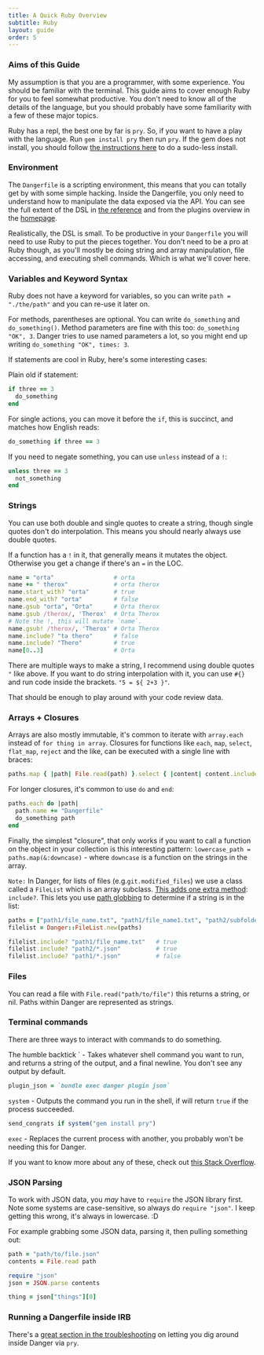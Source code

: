 ```yaml
---
title: A Quick Ruby Overview
subtitle: Ruby
layout: guide
order: 5
---
```


### Aims of this Guide

My assumption is that you are a programmer, with some experience. You should be familiar with the terminal. This guide aims to cover enough Ruby for you to feel somewhat productive. You don't need to know all of the details of the language, but you should probably have some familiarity with a few of these major topics.

Ruby has a repl, the best one by far is `pry`. So, if you want to have a play with the language. Run `gem install pry` then run `pry`. If the gem does not install, you should follow [the instructions here](https://guides.cocoapods.org/using/getting-started.html#sudo-less-installation) to do a sudo-less install.

### Environment

The `Dangerfile` is a scripting environment, this means that you can totally get by with some simple hacking. Inside the Dangerfile, you only need to understand how to manipulate the data exposed via the API. You can see the full extent of the DSL in [the reference](/reference.html) and from the plugins overview in the [homepage](/).

Realistically, the DSL is small. To be productive in your `Dangerfile` you will need to use Ruby to put the pieces together. You don't need to be a pro at Ruby though, as you'll mostly be doing string and array manipulation, file accessing, and executing shell commands. Which is what we'll cover here.

### Variables and Keyword Syntax

Ruby does not have a keyword for variables, so you can write `path = "./the/path"` and you can re-use it later on.

For methods, parentheses are optional. You can write `do_something` and `do_something()`. Method parameters are fine with this too: `do_something "OK", 3`. Danger tries to use named parameters a lot, so you might end up writing `do_something "OK", times: 3`.

If statements are cool in Ruby, here's some interesting cases:

Plain old if statement:
```ruby
if three == 3
  do_something
end
```

For single actions, you can move it before the `if`, this is succinct, and matches how English reads:

```ruby
do_something if three == 3
```

If you need to negate something, you can use `unless` instead of a `!`:

```ruby
unless three == 3
  not_something
end
```

### Strings

You can use both double and single quotes to create a string, though single quotes don't do interpolation. This means you should nearly always use double quotes.

If a function has a `!` in it, that generally means it mutates the object. Otherwise you get a change if there's an `=` in the LOC.

```ruby
name = "orta"                 # orta
name += " therox"             # orta therox
name.start_with? "orta"       # true
name.end_with? "orta"         # false
name.gsub "orta", "Orta"      # Orta therox
name.gsub /therox/, 'Therox'  # Orta Therox
# Note the !, this will mutate `name`.
name.gsub! /therox/, 'Therox' # Orta Therox
name.include? "ta thero"      # false
name.include? "Thero"         # true
name[0..3]                    # Orta
```

There are multiple ways to make a string, I recommend using double quotes `"` like above. If you want to do string interpolation with it, you can use `#{}` and run code inside the brackets. `"5 = ${ 2+3 }"`.

That should be enough to play around with your code review data.

### Arrays + Closures

Arrays are also mostly immutable, it's common to iterate with `array.each` instead of `for thing in array`. Closures for functions like `each`, `map`, `select`, `flat_map`, `reject` and the like, can be executed with a single line with braces:

``` ruby
paths.map { |path| File.read(path) }.select { |content| content.include? "orta" }
```

For longer closures, it's common to use `do` and `end`:

```ruby
paths.each do |path|
  path.name += "Dangerfile"
  do_something path
end
```

Finally, the simplest "closure", that only works if you want to call a function on the object in your collection is this interesting pattern: `lowercase_path = paths.map(&:downcase)` - where `downcase` is a function on the strings in the array.

`Note:` In Danger, for lists of files (e.g.`git.modified_files`) we use a class called a `FileList` which is an array subclass. [This adds one extra method](https://github.com/danger/danger/blob/master/spec/lib/danger/core_ext/file_list_spec.rb): `include?`. This lets you use [path globbing](http://wiki.bash-hackers.org/syntax/expansion/globs) to determine if a string is in the list:

```ruby
paths = ["path1/file_name.txt", "path1/file_name1.txt", "path2/subfolder/example.json"]
filelist = Danger::FileList.new(paths)

filelist.include? "path1/file_name.txt"   # true
filelist.include? "path2/*.json"          # true
filelist.include? "path1/*.json"          # false
```

### Files

You can read a file with `File.read("path/to/file")` this returns a string, or nil. Paths within Danger are represented as strings.


### Terminal commands

There are three ways to interact with commands to do something.

The humble backtick ` - Takes whatever shell command you want to run, and returns a string of the output, and a final newline. You don't see any output by default.

```ruby
plugin_json = `bundle exec danger plugin json`
```

`system` - Outputs the command you run in the shell, if will return `true` if the process succeeded.

```ruby
send_congrats if system("gem install pry")
```

`exec` - Replaces the current process with another, you probably won't be needing this for Danger.

If you want to know more about any of these, check out [this Stack Overflow](http://stackoverflow.com/questions/6338908/ruby-difference-between-exec-system-and-x-or-backticks).

### JSON Parsing

To work with JSON data, you _may_ have to `require` the JSON library first. Note some systems are case-sensitive, so always do `require "json"`. I keep getting this wrong, it's always in lowercase. :D

For example grabbing some JSON data, parsing it, then pulling something out:

```ruby
path = "path/to/file.json"
contents = File.read path

require "json"
json = JSON.parse contents

thing = json["things"][0]
```

###  Running a Dangerfile inside IRB

There's a [great section in the troubleshooting](/guides/troubleshooting.html#i-want-to-be-a-danger-wizard) on letting you dig around inside Danger via `pry`.